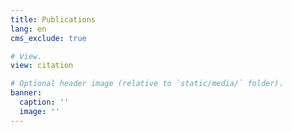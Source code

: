 ```yaml
---
title: Publications
lang: en
cms_exclude: true

# View.
view: citation

# Optional header image (relative to `static/media/` folder).
banner:
  caption: ''
  image: ''
---
```

